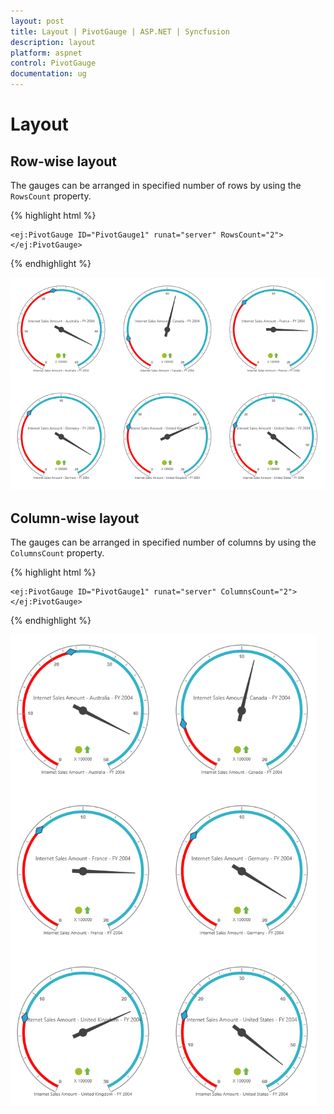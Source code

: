 ```yaml
---
layout: post
title: Layout | PivotGauge | ASP.NET | Syncfusion
description: layout 
platform: aspnet
control: PivotGauge
documentation: ug
---
```


# Layout

## Row-wise layout

The gauges can be arranged in specified number of rows by using the `RowsCount` property.

{% highlight html %}

    <ej:PivotGauge ID="PivotGauge1" runat="server" RowsCount="2">
    </ej:PivotGauge>

{% endhighlight %}

![](Layout_images/RowBased.png) 

## Column-wise layout

The gauges can be arranged in specified number of columns by using the `ColumnsCount` property.

{% highlight html %}

    <ej:PivotGauge ID="PivotGauge1" runat="server" ColumnsCount="2">
    </ej:PivotGauge>

{% endhighlight %}

![](Layout_images/ColumnBased.png)

